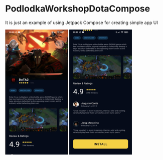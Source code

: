# PodlodkaWorkshopDotaCompose
It is just an example of using Jetpack Compose for creating simple app UI

<img src="https://github.com/JumpyWizardEni/PodlodkaWorkshopDotaCompose/blob/master/screenshots/1.jpg" width="200" height="400"> <img src="https://github.com/JumpyWizardEni/PodlodkaWorkshopDotaCompose/blob/master/screenshots/2.jpg" width="200" height="400">
